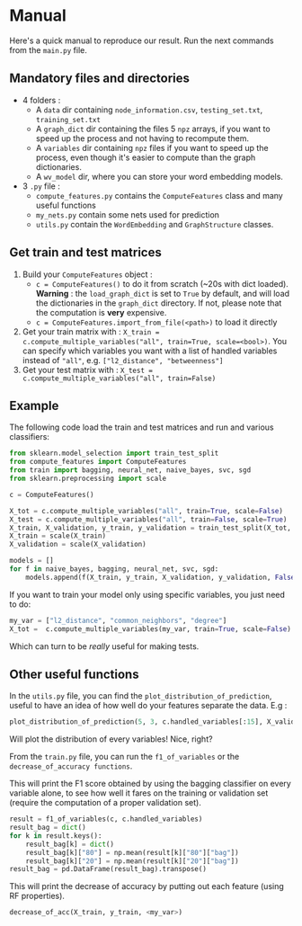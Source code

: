 # Manual

Here's a quick manual to reproduce our result. Run the next commands from the `main.py` file. 

## Mandatory files and directories
 
* 4 folders :
    * A `data` dir containing  `node_information.csv`, `testing_set.txt`, `training_set.txt`
    * A `graph_dict` dir containing the files 5 `npz` arrays, if you want to speed up the process and not having to recompute them.
    * A `variables` dir containing `npz` files if you want to speed up the process, even though it's easier to compute than the graph dictionaries.
    * A `wv_model` dir, where you can store your word embedding models.
* 3 `.py` file :
    * `compute_features.py` contains the `ComputeFeatures` class and many useful functions
    * `my_nets.py` contain some nets used for prediction
    * `utils.py` contain the `WordEmbedding` and `GraphStructure` classes.
    
## Get train and test matrices

1. Build your `ComputeFeatures` object : 
    * `c = ComputeFeatures()` to do it from scratch (~20s with dict loaded). **Warning** : the `load_graph_dict` is set to `True` by default, and will load the dictionaries in the `graph_dict` directory. If not, please note that the computation is **very** expensive.
    * `c = ComputeFeatures.import_from_file(<path>)` to load it directly
2. Get your train matrix with : `X_train = c.compute_multiple_variables("all", train=True, scale=<bool>)`.
You can specify which variables you want with a list of handled variables instead of `"all"`, e.g. `["l2_distance", "betweenness"]`
2. Get your test matrix with : `X_test = c.compute_multiple_variables("all", train=False)`

## Example 

The following code load the train and test matrices and run and various classifiers:
```python
from sklearn.model_selection import train_test_split
from compute_features import ComputeFeatures
from train import bagging, neural_net, naive_bayes, svc, sgd
from sklearn.preprocessing import scale

c = ComputeFeatures()

X_tot = c.compute_multiple_variables("all", train=True, scale=False)
X_test = c.compute_multiple_variables("all", train=False, scale=True)
X_train, X_validation, y_train, y_validation = train_test_split(X_tot, c.train_array[:, 2])
X_train = scale(X_train)
X_validation = scale(X_validation)

models = []
for f in naive_bayes, bagging, neural_net, svc, sgd:
    models.append(f(X_train, y_train, X_validation, y_validation, False))
```

If you want to train your model only using specific variables, you just need to do: 
```python
my_var = ["l2_distance", "common_neighbors", "degree"]
X_tot =  c.compute_multiple_variables(my_var, train=True, scale=False)
```
Which can turn to be *really* useful for making tests.

## Other useful functions

In the `utils.py` file, you can find the `plot_distribution_of_prediction`, useful to have an idea of how well do your features 
separate the data. E.g :

```python
plot_distribution_of_prediction(5, 3, c.handled_variables[:15], X_validation, y_validation):
```

Will plot the distribution of every variables! Nice, right? 

From the `train.py` file, you can run the `f1_of_variables` or the `decrease_of_accuracy functions`.

This will print the F1 score obtained by using the bagging classifier on every variable alone, to see how well it fares on the training
or validation set (require the computation of a proper validation set).
```python
result = f1_of_variables(c, c.handled_variables)
result_bag = dict()
for k in result.keys():
    result_bag[k] = dict()
    result_bag[k]["80"] = np.mean(result[k]["80"]["bag"])
    result_bag[k]["20"] = np.mean(result[k]["20"]["bag"])
result_bag = pd.DataFrame(result_bag).transpose()
```

This will print the decrease of accuracy by putting out each feature (using RF properties). 
```python
decrease_of_acc(X_train, y_train, <my_var>)
```